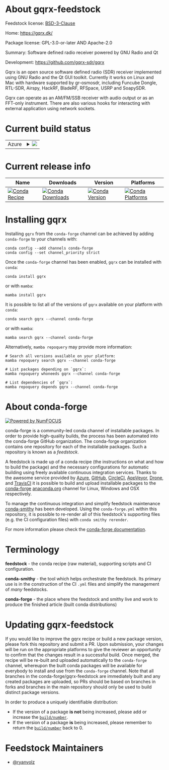 About gqrx-feedstock
====================

Feedstock license: [BSD-3-Clause](https://github.com/conda-forge/gqrx-feedstock/blob/main/LICENSE.txt)

Home: https://gqrx.dk/

Package license: GPL-3.0-or-later AND Apache-2.0

Summary: Software defined radio receiver powered by GNU Radio and Qt

Development: https://github.com/gqrx-sdr/gqrx

Gqrx is an open source software defined radio (SDR) receiver implemented using GNU
Radio and the Qt GUI toolkit. Currently it works on Linux and Mac with hardware
supported by gr-osmosdr, including Funcube Dongle, RTL-SDR, Airspy, HackRF,
BladeRF, RFSpace, USRP and SoapySDR.

Gqrx can operate as an AM/FM/SSB receiver with audio output or as an FFT-only
instrument. There are also various hooks for interacting with external application
using network sockets.


Current build status
====================


<table>
    
  <tr>
    <td>Azure</td>
    <td>
      <details>
        <summary>
          <a href="https://dev.azure.com/conda-forge/feedstock-builds/_build/latest?definitionId=9989&branchName=main">
            <img src="https://dev.azure.com/conda-forge/feedstock-builds/_apis/build/status/gqrx-feedstock?branchName=main">
          </a>
        </summary>
        <table>
          <thead><tr><th>Variant</th><th>Status</th></tr></thead>
          <tbody><tr>
              <td>linux_64</td>
              <td>
                <a href="https://dev.azure.com/conda-forge/feedstock-builds/_build/latest?definitionId=9989&branchName=main">
                  <img src="https://dev.azure.com/conda-forge/feedstock-builds/_apis/build/status/gqrx-feedstock?branchName=main&jobName=linux&configuration=linux%20linux_64_" alt="variant">
                </a>
              </td>
            </tr><tr>
              <td>linux_aarch64</td>
              <td>
                <a href="https://dev.azure.com/conda-forge/feedstock-builds/_build/latest?definitionId=9989&branchName=main">
                  <img src="https://dev.azure.com/conda-forge/feedstock-builds/_apis/build/status/gqrx-feedstock?branchName=main&jobName=linux&configuration=linux%20linux_aarch64_" alt="variant">
                </a>
              </td>
            </tr><tr>
              <td>linux_ppc64le</td>
              <td>
                <a href="https://dev.azure.com/conda-forge/feedstock-builds/_build/latest?definitionId=9989&branchName=main">
                  <img src="https://dev.azure.com/conda-forge/feedstock-builds/_apis/build/status/gqrx-feedstock?branchName=main&jobName=linux&configuration=linux%20linux_ppc64le_" alt="variant">
                </a>
              </td>
            </tr><tr>
              <td>osx_64</td>
              <td>
                <a href="https://dev.azure.com/conda-forge/feedstock-builds/_build/latest?definitionId=9989&branchName=main">
                  <img src="https://dev.azure.com/conda-forge/feedstock-builds/_apis/build/status/gqrx-feedstock?branchName=main&jobName=osx&configuration=osx%20osx_64_" alt="variant">
                </a>
              </td>
            </tr><tr>
              <td>osx_arm64</td>
              <td>
                <a href="https://dev.azure.com/conda-forge/feedstock-builds/_build/latest?definitionId=9989&branchName=main">
                  <img src="https://dev.azure.com/conda-forge/feedstock-builds/_apis/build/status/gqrx-feedstock?branchName=main&jobName=osx&configuration=osx%20osx_arm64_" alt="variant">
                </a>
              </td>
            </tr><tr>
              <td>win_64</td>
              <td>
                <a href="https://dev.azure.com/conda-forge/feedstock-builds/_build/latest?definitionId=9989&branchName=main">
                  <img src="https://dev.azure.com/conda-forge/feedstock-builds/_apis/build/status/gqrx-feedstock?branchName=main&jobName=win&configuration=win%20win_64_" alt="variant">
                </a>
              </td>
            </tr>
          </tbody>
        </table>
      </details>
    </td>
  </tr>
</table>

Current release info
====================

| Name | Downloads | Version | Platforms |
| --- | --- | --- | --- |
| [![Conda Recipe](https://img.shields.io/badge/recipe-gqrx-green.svg)](https://anaconda.org/conda-forge/gqrx) | [![Conda Downloads](https://img.shields.io/conda/dn/conda-forge/gqrx.svg)](https://anaconda.org/conda-forge/gqrx) | [![Conda Version](https://img.shields.io/conda/vn/conda-forge/gqrx.svg)](https://anaconda.org/conda-forge/gqrx) | [![Conda Platforms](https://img.shields.io/conda/pn/conda-forge/gqrx.svg)](https://anaconda.org/conda-forge/gqrx) |

Installing gqrx
===============

Installing `gqrx` from the `conda-forge` channel can be achieved by adding `conda-forge` to your channels with:

```
conda config --add channels conda-forge
conda config --set channel_priority strict
```

Once the `conda-forge` channel has been enabled, `gqrx` can be installed with `conda`:

```
conda install gqrx
```

or with `mamba`:

```
mamba install gqrx
```

It is possible to list all of the versions of `gqrx` available on your platform with `conda`:

```
conda search gqrx --channel conda-forge
```

or with `mamba`:

```
mamba search gqrx --channel conda-forge
```

Alternatively, `mamba repoquery` may provide more information:

```
# Search all versions available on your platform:
mamba repoquery search gqrx --channel conda-forge

# List packages depending on `gqrx`:
mamba repoquery whoneeds gqrx --channel conda-forge

# List dependencies of `gqrx`:
mamba repoquery depends gqrx --channel conda-forge
```


About conda-forge
=================

[![Powered by
NumFOCUS](https://img.shields.io/badge/powered%20by-NumFOCUS-orange.svg?style=flat&colorA=E1523D&colorB=007D8A)](https://numfocus.org)

conda-forge is a community-led conda channel of installable packages.
In order to provide high-quality builds, the process has been automated into the
conda-forge GitHub organization. The conda-forge organization contains one repository
for each of the installable packages. Such a repository is known as a *feedstock*.

A feedstock is made up of a conda recipe (the instructions on what and how to build
the package) and the necessary configurations for automatic building using freely
available continuous integration services. Thanks to the awesome service provided by
[Azure](https://azure.microsoft.com/en-us/services/devops/), [GitHub](https://github.com/),
[CircleCI](https://circleci.com/), [AppVeyor](https://www.appveyor.com/),
[Drone](https://cloud.drone.io/welcome), and [TravisCI](https://travis-ci.com/)
it is possible to build and upload installable packages to the
[conda-forge](https://anaconda.org/conda-forge) [anaconda.org](https://anaconda.org/)
channel for Linux, Windows and OSX respectively.

To manage the continuous integration and simplify feedstock maintenance
[conda-smithy](https://github.com/conda-forge/conda-smithy) has been developed.
Using the ``conda-forge.yml`` within this repository, it is possible to re-render all of
this feedstock's supporting files (e.g. the CI configuration files) with ``conda smithy rerender``.

For more information please check the [conda-forge documentation](https://conda-forge.org/docs/).

Terminology
===========

**feedstock** - the conda recipe (raw material), supporting scripts and CI configuration.

**conda-smithy** - the tool which helps orchestrate the feedstock.
                   Its primary use is in the construction of the CI ``.yml`` files
                   and simplify the management of *many* feedstocks.

**conda-forge** - the place where the feedstock and smithy live and work to
                  produce the finished article (built conda distributions)


Updating gqrx-feedstock
=======================

If you would like to improve the gqrx recipe or build a new
package version, please fork this repository and submit a PR. Upon submission,
your changes will be run on the appropriate platforms to give the reviewer an
opportunity to confirm that the changes result in a successful build. Once
merged, the recipe will be re-built and uploaded automatically to the
`conda-forge` channel, whereupon the built conda packages will be available for
everybody to install and use from the `conda-forge` channel.
Note that all branches in the conda-forge/gqrx-feedstock are
immediately built and any created packages are uploaded, so PRs should be based
on branches in forks and branches in the main repository should only be used to
build distinct package versions.

In order to produce a uniquely identifiable distribution:
 * If the version of a package **is not** being increased, please add or increase
   the [``build/number``](https://docs.conda.io/projects/conda-build/en/latest/resources/define-metadata.html#build-number-and-string).
 * If the version of a package **is** being increased, please remember to return
   the [``build/number``](https://docs.conda.io/projects/conda-build/en/latest/resources/define-metadata.html#build-number-and-string)
   back to 0.

Feedstock Maintainers
=====================

* [@ryanvolz](https://github.com/ryanvolz/)

